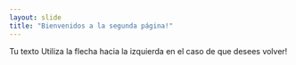 ```yaml
---
layout: slide
title: "Bienvenidos a la segunda página!"
---
```

Tu texto
Utiliza la flecha hacia la izquierda en el caso de que desees volver!
